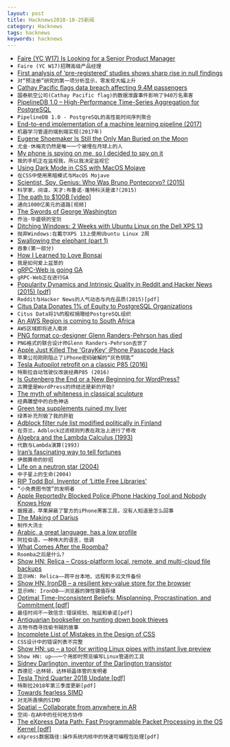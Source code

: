 ```yaml
---
layout: post
title: Hacknews2018-10-25新闻
category: Hacknews
tags: hacknews
keywords: hacknews
---
```




- [Faire (YC W17) Is Looking for a Senior Product Manager](https://boards.greenhouse.io/indigofair/jobs/4075006002?gh_jid=4075006002)
- `Faire (YC W17)招聘高级产品经理`
- [First analysis of ‘pre-registered’ studies shows sharp rise in null findings](https://www.nature.com/articles/d41586-018-07118-1)
- `对“预注册”研究的第一项分析显示，零发现大幅上升`
- [Cathay Pacific flags data breach affecting 9.4M passengers](https://www.reuters.com/article/us-cathay-pacific-cyber/cathay-pacific-flags-data-breach-affecting-94-million-passengers-idUSKCN1MY26L)
- `国泰航空公司(Cathay Pacific flag)的数据泄露事件影响了940万名乘客`
- [PipelineDB 1.0 – High-Performance Time-Series Aggregation for PostgreSQL](https://www.pipelinedb.com/blog/pipelinedb-1-0-0-high-performance-time-series-aggregation-for-postgresql)
- `PipelineDB 1.0 - PostgreSQL的高性能时间序列聚合`
- [End-to-end implementation of a machine learning pipeline (2017)](https://spandan-madan.github.io/DeepLearningProject/docs/Deep_Learning_Project-Pytorch.html)
- `机器学习管道的端到端实现(2017年)`
- [Eugene Shoemaker Is Still the Only Man Buried on the Moon](https://www.atlasobscura.com/articles/eugene-shoemaker-buried-moon-celestis-nasa)
- `尤金·休梅克仍然是唯一一个被埋在月球上的人`
- [My phone is spying on me, so I decided to spy on it](https://www.abc.net.au/news/2018-10-25/my-phone-is-spying-on-me-so-i-decided-to-spy-on-my-phone/10306586)
- `我的手机正在监视我，所以我决定监视它`
- [Using Dark Mode in CSS with MacOS Mojave](https://paulmillr.com/posts/using-dark-mode-in-css/)
- `在CSS中使用黑暗模式与MacOS Mojave`
- [Scientist, Spy, Genius: Who Was Bruno Pontecorvo? (2015)](https://www.nybooks.com/articles/2015/03/05/scientist-spy-genius-bruno-pontecorvo/)
- `科学家，间谍，天才:布鲁诺·蓬特科沃是谁?(2015)`
- [The path to $100B [video]](https://www.startupschool.org/videos/51)
- `通向1000亿美元的道路[视频]`
- [The Swords of George Washington](https://www.mountvernon.org/preservation/collections-holdings/washingtons-swords/washingtons-swords-an-interview-with-erik-goldstein)
- `乔治·华盛顿的宝剑`
- [Ditching Windows: 2 Weeks with Ubuntu Linux on the Dell XPS 13](https://www.forbes.com/sites/jasonevangelho/2018/07/19/ditching-windows-2-weeks-with-ubuntu-linux-on-the-dell-xps-13/#6d821ce91836)
- `抛弃Windows:在戴尔XPS 13上使用Ubuntu Linux 2周`
- [Swallowing the elephant (part 1)](https://pharr.org/matt/blog/2018/07/08/moana-island-pbrt-1.html)
- `吞象(第一部分)`
- [How I Learned to Love Bonsai](https://thewalrus.ca/how-i-learned-to-love-bonsai/)
- `我是如何爱上盆景的`
- [gRPC-Web is going GA](https://www.cncf.io/blog/2018/10/24/grpc-web-is-going-ga/)
- `gRPC-Web正在进行GA`
- [Popularity Dynamics and Intrinsic Quality in Reddit and Hacker News (2015) [pdf]](https://pdfs.semanticscholar.org/ccf6/0d08bdd989ea3595bbbda132dedd71c47acf.pdf)
- `Reddit与Hacker News的人气动态与内在品质(2015)[pdf]`
- [Citus Data Donates 1% of Equity to PostgreSQL Organizations](https://www.citusdata.com/newsroom/press/citus-data-donates-1-percent-equity-to-non-profit-postgresql-organizations/)
- `Citus Data将1%的股权捐赠给PostgreSQL组织`
- [An AWS Region is coming to South Africa](https://www.allthingsdistributed.com/2018/10/an-aws-region-is-coming-to-south-africa.html)
- `AWS区域即将进入南非`
- [PNG format co-designer Glenn Randers-Pehrson has died](https://sourceforge.net/p/png-mng/mailman/message/36447670/)
- `PNG格式的联合设计师Glenn Randers-Pehrson去世了`
- [Apple Just Killed The &#39;GrayKey&#39; iPhone Passcode Hack](https://www.forbes.com/sites/thomasbrewster/2018/10/24/apple-just-killed-the-graykey-iphone-passcode-hack/#7fa224f05318)
- `苹果公司刚刚阻止了iPhone密码破解的“灰色钥匙”`
- [Tesla Autopilot retrofit on a classic P85 (2016)](https://skie.net/skynet/projects/tesla/view_post/14_Autopilot&#43;Retrofit&#43;on&#43;Classic&#43;P85)
- `特斯拉自动驾驶仪改装经典P85 (2016)`
- [Is Gutenberg the End or a New Beginning for WordPress?](https://deliciousbrains.com/wordpress-gutenberg/)
- `古腾堡是WordPress的终结还是新的开始?`
- [The myth of whiteness in classical sculpture](https://www.newyorker.com/magazine/2018/10/29/the-myth-of-whiteness-in-classical-sculpture)
- `经典雕塑中的白色神话`
- [Green tea supplements ruined my liver](https://www.bbc.co.uk/news/stories-45971416)
- `绿茶补充剂毁了我的肝脏`
- [Adblock filter rule list modified politically in Finland](https://github.com/uBlockOrigin/uBlock-issues/issues/285)
- `在芬兰，Adblock过滤规则列表在政治上进行了修改`
- [Algebra and the Lambda Calculus (1993)](https://people.csail.mit.edu/jaffer/lambda.txt)
- `代数与Lambda演算(1993)`
- [Iran’s fascinating way to tell fortunes](http://www.bbc.com/travel/story/20181023-irans-fascinating-way-to-tell-fortunes)
- `伊朗算命的妙招`
- [Life on a neutron star (2004)](http://www.daviddarling.info/encyclopedia/N/neutronstarlife.html)
- `中子星上的生命(2004)`
- [RIP Todd Bol, Inventor of ‘Little Free Libraries’](https://www.weeklystandard.com/ethan-epstein/rip-ted-bol-inventor-little-free-libraries)
- `“小免费图书馆”的发明者`
- [Apple Reportedly Blocked Police iPhone Hacking Tool and Nobody Knows How](https://gizmodo.com/apple-reportedly-blocked-police-iphone-hacking-tool-and-1829974710)
- `据报道，苹果屏蔽了警方的iPhone黑客工具，没有人知道是怎么回事`
- [The Making of Darius](http://shmuplations.com/darius/)
- `制作大流士`
- [Arabic, a great language, has a low profile](https://www.economist.com/books-and-arts/2018/10/20/arabic-a-great-language-has-a-low-profile)
- `阿拉伯语，一种伟大的语言，低调`
- [What Comes After the Roomba?](https://www.nytimes.com/2018/10/21/business/what-comes-after-the-roomba.html)
- `Roomba之后是什么?`
- [Show HN: Relica – Cross-platform local, remote, and multi-cloud file backups](https://relicabackup.com/)
- `显示HN: Relica——跨平台本地、远程和多云文件备份`
- [Show HN: IronDB – a resilient key-value store for the browser](https://github.com/gruns/irondb)
- `显示HN: IronDB——浏览器的弹性键值存储`
- [Optimal Time-Inconsistent Beliefs: Misplanning, Procrastination, and Commitment [pdf]](https://scholar.princeton.edu/sites/default/files/TimeInconsistentBeliefs_0.pdf)
- `最佳时间不一致信念:错误规划、拖延和承诺[pdf]`
- [Antiquarian bookseller on hunting down book thieves](https://www.france24.com/en/20181024-perspective-ken-sanders-book-thief-detective-antiquarian-bookseller-salt-lake-city-everett-?ref=tw_i)
- `古物书商寻找偷书贼的故事`
- [Incomplete List of Mistakes in the Design of CSS](https://wiki.csswg.org/ideas/mistakes)
- `CSS设计中的错误列表不完整`
- [Show HN: up – a tool for writing Linux pipes with instant live preview](https://github.com/akavel/up)
- `Show HN: up——一个用即时预览编写Linux管道的工具`
- [Sidney Darlington, inventor of the Darlington transistor](https://hackaday.com/2018/10/23/sidney-darlington/)
- `西德尼·达林顿，达林顿晶体管的发明者`
- [Tesla Third Quarter 2018 Update [pdf]](http://ir.tesla.com/static-files/725970e6-eda5-47ab-96e1-422d4045f799)
- `特斯拉2018年第三季度更新[pdf]`
- [Towards fearless SIMD](https://raphlinus.github.io/rust/simd/2018/10/19/fearless-simd.html)
- `对无所畏惧的SIMD`
- [Spatial – Collaborate from anywhere in AR](https://spatial.is)
- `空间-在AR中的任何地方协作`
- [The eXpress Data Path: Fast Programmable Packet Processing in the OS Kernel [pdf]](https://github.com/tohojo/xdp-paper/blob/master/xdp-the-express-data-path.pdf)
- `eXpress数据路径:操作系统内核中的快速可编程包处理[pdf]`

